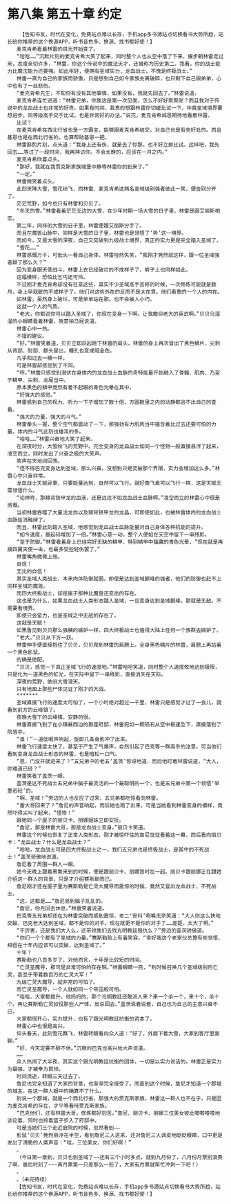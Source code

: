# 第八集 第五十章 约定
        【告知书友，时代在变化，免费站点难以长存，手机app多书源站点切换看书大势所趋，站长给你推荐的这个换源APP，听书音色多、换源、找书都好使！】
       麦克肯希看着林雷的目光开始变了。
       “哈哈……”沉默片刻的麦克肯希大笑了起来，同时整个人也从空中落了下来，缓步朝林雷走过来，态度亲切许多，“林雷，你这个传说中的魔法天才，还被称为历史第二。我看，你的战士能力比魔法能力还要强。如此年轻，便拥有圣域实力，龙血战士，不愧是终极战士。”
       林雷一直为自己的家族而骄傲，只是想到自己如今家族支离破碎，也只剩下自己跟弟弟，心中也有了一丝悲伤。
       “麦克肯希先生，不知你有没有其他事情，如果没有，我就先回去了。”林雷说道。
       麦克肯希连忙说道：“林雷兄弟，你我这是第一次见面，怎么不好好聚聚呢？而且我对于传说中的龙血战士也非常的好奇。如果有时间，我真的想跟林雷你切磋比试一下，毕竟圣域境界要想进步，同等级高手交手比试，也是非常好的办法。”说完，麦克肯希诚恳期待地看着林雷。
       比试？
       在麦克肯希在西北行省也是一方霸主，能够跟麦克肯希结交，对自己也是有些好处的。而且基恩也是在西北行省的，也算帮助基恩一把。
       林雷斟酌片刻，点头道：“我身上还有伤，就是去了你那，也不好立即比试。这样吧，我先回去……等过了一段时间，我再拜访你。不会太晚的，应该在一月之内。”
       麦克肯希欣喜点头。
       “那好，我就在我贾克斯家族城堡中静等林雷你的到来了。”
       “一定。”
       林雷微笑着点头。
       此刻天降大雪，雪花纷飞，而林雷、麦克肯希这两名圣域级别强者彼此一笑，便告别分开了。
       茫茫荒野，如今也只有林雷和贝贝了。
       “冬天的雪。”林雷看着茫茫无边的大雪，在少年时期一场大雪的日子里，林雷是跟艾丽斯相恋。
       第二年，同样的大雪的日子里，林雷便跟艾丽斯分手了。
       而且在魔兽山脉中，同样是大雪的日子里，林雷也是领悟了‘势’这一境界。
       而如今，又是大雪的深夜，自己又突破到九级战士境界，真正的实力更是完全踏入圣域了。
       “雪花……”
       林雷感慨万千，可低头一看自己身体，林雷哑然失笑，“我刚才竟然就这样，跟一位圣域强者聊了那么久？”
       因为变身跟天使战斗，林雷上衣已经破烂的不成样子了，裤子上也同样如此。
       这幅模样，恐怕比乞丐还可怜。
       不过刚才麦克肯希却没有在意这些，其实不少圣域高手苦修的时候，一次修炼可能就是数月，身上早就脏的不成样子了，他们对这些外在的反而不是太在意。他们看重的一个人的内在。
       如林雷，虽然身上破烂，可是单单站在那。也不会被人小巧。
       这就一个人的气质。
       “老大，你都说你可以踏入圣域了，你现在变身一下啊。让我瞻仰老大的英武啊。”贝贝乌溜溜的小眼睛看着林雷，故意拍马屁说道。
       林雷心中一热。
       不错的建议。
       “好。”林雷笑着道，贝贝立即跃起跳下林雷的肩头，林雷的身上再次冒出了黑色鳞片，尖刺从背部、肘部、额头冒出，瞳孔也变成暗金色。
       几乎和过去一模一样。
       可是林雷却感觉到了不同。
       “呼。”林雷只感觉到潜伏在身体内的龙血战士血脉的奇特能量开始融入了骨骼、肌肉、乃至于鳞甲、尖刺、龙尾当中。
       原本黑色的鳞甲竟然有着不起眼的青色光晕在其中。
       “好强大的感觉。”
       林雷感到自己的视力、听力一下子增加了数十倍，方圆数里之内的动静都逃不出自己的查看。
       “强大的力量，强大的斗气。”
       林雷拳头一握，整个空气都震动了一下，那强劲有力肌肉当中蕴含着比过去还要可怕的力量。体内的斗气此刻也雄浑的多。
       “哈哈……”林雷兴奋地大笑了起来。
       在深夜时分，大雪纷飞的荒野中。完全变身的龙血战士如同一个怪物一般直接悬浮了起来，凌空而立，同时发出了兴奋之极的大笑声。
       笑声在天地间回荡。
       “怪不得巴克变身达到圣域，那么兴奋。没想到只是突破那个界限，实力会增加这么多。”林雷心中兴奋非常。
       龙血战士天赋异秉，只要能量达到，自然可以飞行。就好像飞禽可以飞行一样，这是天赋无需领悟什么。
       “论神奇，那棘背铁甲龙的血液，还是远远不如龙血战士血脉啊。”凌空而立的林雷心中很是感慨。
       当初林雷吞噬了大量活龙血以及棘背铁甲龙的龙晶，可即使如此，也被林雷体内的龙血战士血脉给消融掉了。
       而且，林雷此刻踏入圣域，他感觉到龙血战士血脉能量对自己身体各种机能的提升。
       “如今速度，最起码增加了一倍。”林雷心意一动，整个人便如在天空中留下一串残影。
       “至于防御。”林雷看着身上已经完好无缺的鳞甲，特别鳞甲中蕴藏的青色光晕，“现在就是再接四翼天使一击，也最多受些轻伤罢了。”
       林雷嘴角微微上翘。
       自信！
       无比的自信！
       其实圣域人类战士，本来肉体防御就弱。即使是达到圣域巅峰的强者，他们的防御也赶不上同样圣域的魔兽。
       而四大终极战士，却是属于那种比魔兽还变态的存在。
       这也是为什么，如果龙血战士人类形态踏入圣域，一旦变身达到圣域巅峰。那就是无敌。不需要看境界。
       即使只会蛮力，也是圣域之中无敌的存在了。
       这就是天赋！
       如黑鲁见到贝贝那么强横的嫉妒一样，四大终极战士也值得大陆上任何一个族群去嫉妒了。
       “老大。”贝贝从下方一跃。
       林雷伸手便直接抱住了贝贝，贝贝爬到林雷的肩膀上。全身黑色鳞片的林雷，肩膀上再站着一个黑色影鼠。
       的确是绝配。
       “贝贝，感觉一下真正圣域飞行的速度吧。”林雷哈哈笑道，同时整个人速度攸地达到极限，只是化为一道黑色的虹光，在天际中留下一串残影，直接消失在天际。
       深夜的荒野，依旧大雪漫天。
       只有地面上那些尸体见证了刚才的大战。
       *******
       圣域直接飞行的速度太可怕了，一个小时绝对超过一千里，林雷只是感觉才过了一会儿，就看到前方的云峰镇了。
       夜晚大雪下的云峰镇，安静的很。
       林雷直接飞到了在小镇最西边的那座府邸，林雷宛如一颗陨石从空中极速坠下，直接落到了院落中。
       “谁！”一道低喝声响起，旋即几条身影冲了出来。
       林雷飞行速度太快了，甚至于产生了气爆声，自然引起了巴克等一群高手的注意。可当他们看到变身龙血战士形态的林雷，也是暗松一口气。
       “恩，门没开就进来了？”五兄弟中的老五‘盖茨’惊讶地道，而后他盯着林雷说道，“大人，你难道已经？”
       林雷笑看了盖茨一眼。
       盖茨是这不死战士五兄弟中脑子最灵活的一个最聪明的一个，也是五兄弟中第一个领悟‘举重若轻’的。
       “啊，圣域！”旁边的人也反应了过来，五兄弟都吃惊看向林雷。
       “雷大哥回来了？”詹尼的声音响起，而后她也跑了出来，可是当她看到林雷变身的模样，竟然吓得尖叫了起来，“怪物！”
       跟她同一个屋子的丽贝卡、丽娜姐妹立即安抚。
       “詹尼，那是林雷大哥，那是龙血战士变身。”丽贝卡笑道。
       林雷这个时候也恢复了正常人类形态，刚才被惊吓住的詹尼怔怔看着这一幕，而后看向丽贝卡：“龙血战士？什么是龙血战士？”
       “哈哈，龙血战士可是四大终极战士之一，我们五兄弟也是终极战士，是其中的不死战士！”盖茨骄傲地说道。
       詹尼看了周围一群人一眼。
       她今天晚上跟着黑鲁来到的时候，便是跟丽贝卡、丽娜暂时在一起。丽贝卡跟丽娜正在跟她介绍这一群人的背景，只是才介绍赛斯勒而已。
       詹尼刚才还在屋子里为赛斯勒是亡灵大魔导而震惊的时候，竟然又冒出龙血战士、不死战士。
       “这，这都是……”詹尼感到脑子乱乱的。
       “詹尼，你先回去休息。”林雷笑着说道。
       巴克等五兄弟却还在为林雷突破而感到震惊，老二‘安科’咧嘴无奈笑道：“大人你这么快地突破，巴克老大达到圣域，都不是你的对手。现在就更不是你的对手了……差距，太大了啊。”
       “不厉害，还是我们大人么，还带领我们去找光明教廷报仇么？”旁边的盖茨骄傲道。
       “你们一个个都有了圣域的力量。”赛斯勒脸上有着笑容，“幸好我这个老家伙总算有些领悟，相信在十年内应该可以突破，达到圣域了。”
       十年？
       赛斯勒也八百多岁了，对他而言，十年是比较短的时间。
       “亡灵圣魔导，那可是非常可怕的存在啊。”林雷眼睛一亮，“到时候召唤几个圣域级别的亡灵，甚至于带着数百万的亡灵大军！”
       九级亡灵大魔导，就非常的可怕了。
       而亡灵圣魔导，一个人就如同一个帝国般可怕。
       “哈哈，大家都提升，他妈妈的，那个光明教廷还敢派人来？来一个杀一个，来十个，杀十个。再让赛斯勒亡灵奴役那些人尸体，反杀回去。”盖茨说着说着，自己也为自己的主意兴奋不已。
       大家都很开心，实力提升，也有了跟光明教廷抗衡的资本了。
       林雷心中也很是高兴。
       仰头看天，此刻雪花飘飞，林雷转眼看向众人道：“好了，外面下着大雪，大家到客厅里面聊。”
       “好，今天定要不醉不休。”沉稳的巴克也高兴地大声说道。
       ……
       众人热闹了大半夜，其实这个跟光明教廷抗衡的团体，一切是以实力说话的。林雷正是实力为最强，才被奉为首领。
       时间流逝，转眼三天过去了。
       詹尼也完全知道了大家的背景，也渐渐完全接受了。而直到这个时候，詹尼才知道一个郡城的城主，在这一群人眼中的确算不了什么。
       别说一个郡城，就是一个西北行省，那强大的贾克斯家族，林雷这一群人也不在乎，只是因为麦克肯希的存在，才平等看待贾克斯家族。
       “巴克他们，还有林雷大哥，修炼都好刻苦。”詹尼、丽贝卡、丽娜三位美女彼此唧唧喳喳地谈论着，同时也拎着篮子步入了府邸中。
       可是当她们三个走近庭院的时候，忽然看到——
       影鼠‘贝贝’竟然悬浮在半空，看到詹尼三人进来，还对詹尼三人调皮地眨眨眼睛，口中更是发出了清脆的人类声音：“哇，三位美女，你们好啊！”
       。
       （今日第一章到，贝贝也到圣域了~~还有三个小时多点，就到九月份了，八月份月票别浪费了啊，最后时刻了~~~离月票第一只差那么一些了，大家有月票就帮忙冲刺一下吧！）
       。
       。（未完待续）
       【告知书友，时代在变化，免费站点难以长存，手机app多书源站点切换看书大势所趋，站长给你推荐的这个换源APP，听书音色多、换源、找书都好使！】